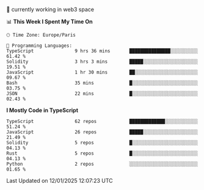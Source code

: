 🔭 currently working in web3 space

<!--START_SECTION:waka-->
📊 **This Week I Spent My Time On** 

```text
🕑︎ Time Zone: Europe/Paris

💬 Programming Languages: 
TypeScript               9 hrs 36 mins       ███████████████░░░░░░░░░░   61.42 % 
Solidity                 3 hrs 3 mins        █████░░░░░░░░░░░░░░░░░░░░   19.51 % 
JavaScript               1 hr 30 mins        ██░░░░░░░░░░░░░░░░░░░░░░░   09.67 % 
Bash                     35 mins             █░░░░░░░░░░░░░░░░░░░░░░░░   03.75 % 
JSON                     22 mins             █░░░░░░░░░░░░░░░░░░░░░░░░   02.43 % 
```

**I Mostly Code in TypeScript** 

```text
TypeScript               62 repos            █████████████░░░░░░░░░░░░   51.24 % 
JavaScript               26 repos            █████░░░░░░░░░░░░░░░░░░░░   21.49 % 
Solidity                 5 repos             █░░░░░░░░░░░░░░░░░░░░░░░░   04.13 % 
Rust                     5 repos             █░░░░░░░░░░░░░░░░░░░░░░░░   04.13 % 
Python                   2 repos             ░░░░░░░░░░░░░░░░░░░░░░░░░   01.65 % 
```




 Last Updated on 12/01/2025 12:07:23 UTC
<!--END_SECTION:waka-->
